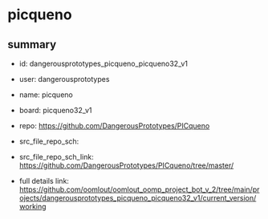 # picqueno
 
## summary 
* id: dangerousprototypes_picqueno_picqueno32_v1
* user: dangerousprototypes
* name: picqueno
* board: picqueno32_v1
* repo: https://github.com/DangerousPrototypes/PICqueno



* src_file_repo_sch: 
* src_file_repo_sch_link: https://github.com/DangerousPrototypes/PICqueno/tree/master/
* full details link: https://github.com/oomlout/oomlout_oomp_project_bot_v_2/tree/main/projects/dangerousprototypes_picqueno_picqueno32_v1/current_version/working  







